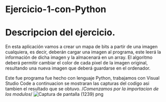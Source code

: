 # Ejercicio-1-con-Python
# Descripcion del ejercicio.
En esta aplicación vamos a crear un mapa de bits a partir de una imagen cualquiera,
es decir, deberán cargar una imagen al programa, este leerá la información de dicha imagen y la
almacenará en un array. El algoritmo deberá permitir cambiar el color de cada pixel de la imagen
original, resultando una nueva imagen que deberá guardarse en el ordenador.

Este fue programa fue hecho con lenguaje Python, trabajamos con Visual Studio Code a continuacion se mostraran las capturas del codigo asi tambien el resultado que se obtuvo.
/*Comenzamos por la importacion de los modulos*/
![Captura de pantalla (1239) png](https://user-images.githubusercontent.com/71051834/132927753-a2e6c71c-6f03-4d93-94a6-43251994d29f.jpg)
